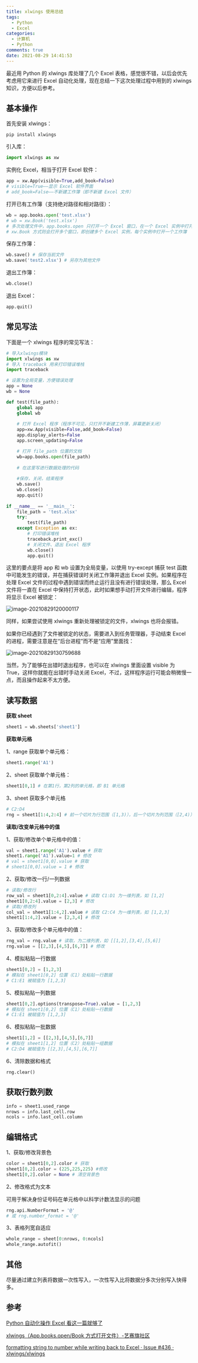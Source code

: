 ```yaml
---
title: xlwings 使用总结
tags:
  - Python
  - Excel
categories:
  - 计算机
  - Python
comments: true
date: 2021-08-29 14:41:53
---
```



最近用 Python 的 xlwings 库处理了几个 Excel 表格，感觉很不错，以后会优先考虑用它来进行 Excel 自动化处理，现在总结一下这次处理过程中用到的 xlwings 知识，方便以后参考。

<!-- more -->

## 基本操作

首先安装 xlwings：

```
pip install xlwings
```

引入库：

```python
import xlwings as xw
```

实例化 Excel，相当于打开 Excel 软件：

```python
app = xw.App(visible=True,add_book=False)
# visible=True——显示 Excel 软件界面
# add_book=False——不新建工作簿（即不新建 Excel 文件）
```

打开已有工作簿（支持绝对路径和相对路径）：

```python
wb = app.books.open('test.xlsx')
# wb = xw.Book('test.xlsx')
# 多次处理文件中，app.books.open 只打开一个 Excel 窗口，在一个 Excel 实例中打开多个工作簿
# xw.Book 方式则会打开多个窗口，即创建多个 Excel 实例，每个实例中打开一个工作簿
```

保存工作簿：

```python
wb.save() # 保存当前文件
wb.save('test2.xlsx') # 另存为其他文件
```

退出工作簿：

```python
wb.close()
```

退出 Excel：

```python
app.quit()
```

## 常见写法

下面是一个 xlwings 程序的常见写法：

```python
# 导入xlwings模块
import xlwings as xw
# 导入 traceback 用来打印错误堆栈
import traceback

# 设置为全局变量，方便错误处理
app = None
wb = None

def test(file_path):
    global app
    global wb
    
    # 打开 Excel 程序（程序不可见，只打开不新建工作薄，屏幕更新关闭）
    app=xw.App(visible=False,add_book=False)
    app.display_alerts=False
    app.screen_updating=False

    # 打开 file_path 位置的文档
    wb=app.books.open(file_path)
    
    # 在这里写进行数据处理的代码
    
    #保存，关闭，结束程序
    wb.save()
    wb.close()
    app.quit()
    
if __name__ == '__main__':
    file_path = 'test.xlsx'
    try:
        test(file_path)
    except Exception as ex:
        # 打印错误堆栈
        traceback.print_exc()
        # 关闭文件、退出 Excel 程序
        wb.close()
        app.quit()
```

这里的要点是将 app 和 wb 设置为全局变量，以使用 try-except 捕获 test 函数中可能发生的错误，并在捕获错误时关闭工作簿并退出 Excel 实例。如果程序在处理 Excel 文件的过程中遇到错误而终止运行且没有进行错误处理，那么 Excel 文件将一直在 Excel 中保持打开状态，此时如果想手动打开文件进行编辑，程序将显示 Excel 被锁定：

![image-20210829120000117](res/xlwings-使用总结/image-20210829120000117.png)

同样，如果尝试使用 xlwings 重新处理被锁定的文件，xlwings 也将会报错。

如果你已经遇到了文件被锁定的状态，需要进入到任务管理器，手动结束 Excel 的进程，需要注意是在“后台进程”而不是“应用”里面找：

![image-20210829130759688](res/xlwings-使用总结/image-20210829130759688.png)

当然，为了能够在出错时退出程序，也可以在 xlwings 里面设置 visible 为 True，这样你就能在出错时手动关闭 Excel，不过，这样程序运行可能会稍微慢一点，而且操作起来不太方便。

## 读写数据

**获取 sheet**

```python
sheet1 = wb.sheets['sheet1']
```

**获取单元格**

1、range 获取单个单元格：

```python
sheet1.range('A1')
```

2、sheet 获取单个单元格：

```python
sheet1[0,1] # 在第1行，第2列的单元格，即 B1 单元格
```

3、sheet 获取多个单元格

```python
# C2:D4
rng = sheet1[1:4,2:4] # 前一个切片为行范围（[1,3)），后一个切片为列范围（[2,4)）
```

**读取/改变单元格中的值**

1、获取/修改单个单元格中的值：

```python
val = sheet1.range('A1').value # 获取
sheet1.range('A1').value=1 # 修改
# val = sheet1[0,0].value # 获取
# sheet1[0,0].value = 1 # 修改
```

2、获取/修改一行/一列数据

```python
# 读取/修改行
row_val = sheet1[0,2:4].value # 读取 C1:D1 为一维列表，如 [1,2]
sheet1[0,2:4].value = [2,3] # 修改
# 读取/修改列
col_val = sheet1[1:4,2].value # 读取 C2:C4 为一维列表，如 [1,2,3]
sheet1[1:4,2].value = [2,3,4] # 修改
```

3、获取/修改多个单元格中的值：

```python
rng_val = rng.value # 读取，为二维列表，如 [[1,2],[3,4],[5,6]]
rng.value = [[2,3],[4,5],[6,7]] # 修改
```

4、模拟粘贴一行数据

```python
sheet1[0,2] = [1,2,3]
# 模拟在 sheet1[0,2] 位置（C1）处粘贴一行数据
# C1:E1 被赋值为 [1,2,3]
```

5、模拟粘贴一列数据

```python
sheet1[0,2].options(transpose=True).value = [1,2,3]
# 模拟在 sheet1[0,2] 位置（C1）处粘贴一行数据
# C1:E1 被赋值为 [1,2,3]
```

6、模拟粘贴一批数据

```python
sheet1[1,2] = [[2,3],[4,5],[6,7]]
# 模拟在 sheet1[1,2] 位置（C2）处粘贴一组数据
# C2:D4 被赋值为 [[2,3],[4,5],[6,7]]
```

6、清除数据和格式

```python
rng.clear()
```

## 获取行数列数

```python
info = sheet1.used_range
nrows = info.last_cell.row
ncols = info.last_cell.column
```

## 编辑格式

1、获取/修改背景色

```python
color = sheet1[0,2].color # 获取
sheet1[0,2].color = (225,225,225) #修改
sheet1[0,2].color = None # 清空背景色
```

2、修改格式为文本

可用于解决身份证号码在单元格中以科学计数法显示的问题

```python
rng.api.NumberFormat = '@'
# 或 rng.number_format = '@'
```

3、表格列宽自适应

```python
whole_range = sheet[0:nrows, 0:ncols]
whole_range.autofit()
```

## 其他

尽量通过建立列表将数据一次性写入，一次性写入比将数据分多次分别写入快得多。

## 参考

[Python 自动化操作 Excel 看这一篇就够了](https://zhuanlan.zhihu.com/p/259583430)

[xlwings（App.books.open/Book 方式打开文件）-艺赛旗社区](https://support.i-search.com.cn/article/1564471545342)

[formatting string to number while writing back to Excel · Issue #436 · xlwings/xlwings](https://github.com/xlwings/xlwings/issues/436)